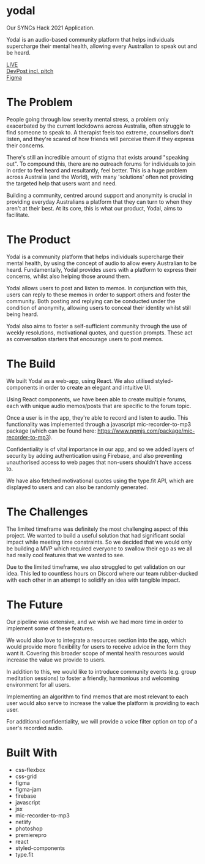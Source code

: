 # yodal
Our SYNCs Hack 2021 Application.

Yodal is an audio-based community platform that helps individuals supercharge their mental health, allowing every Australian to speak out and be heard.

[LIVE](yodal.netlify.app)  
[DevPost incl. pitch](https://devpost.com/software/yodal)  
[Figma](www.figma.com)  

# The Problem

People going through low severity mental stress, a problem only exacerbated by the current lockdowns across Australia, often struggle to find someone to speak to. A therapist feels too extreme, counsellors don't listen, and they're scared of how friends will perceive them if they express their concerns.

There's still an incredible amount of stigma that exists around "speaking out". To compound this, there are no outreach forums for individuals to join in order to feel heard and resultantly, feel better. This is a huge problem across Australia (and the World), with many 'solutions' often not providing the targeted help that users want and need.

Building a community, centred around support and anonymity is crucial in providing everyday Australians a platform that they can turn to when they aren't at their best. At its core, this is what our product, Yodal, aims to facilitate.

# The Product

Yodal is a community platform that helps individuals supercharge their mental health, by using the concept of audio to allow every Australian to be heard. Fundamentally, Yodal provides users with a platform to express their concerns, whilst also helping those around them.

Yodal allows users to post and listen to memos. In conjunction with this, users can reply to these memos in order to support others and foster the community. Both posting and replying can be conducted under the condition of anonymity, allowing users to conceal their identity whilst still being heard.

Yodal also aims to foster a self-sufficient community through the use of weekly resolutions, motivational quotes, and question prompts. These act as conversation starters that encourage users to post memos.

# The Build

We built Yodal as a web-app, using React. We also utilised styled-components in order to create an elegant and intuitive UI.

Using React components, we have been able to create multiple forums, each with unique audio memos/posts that are specific to the forum topic.

Once a user is in the app, they're able to record and listen to audio. This functionality was implemented through a javascript mic-recorder-to-mp3 package (which can be found here: https://www.npmjs.com/package/mic-recorder-to-mp3).

Confidentiality is of vital importance in our app, and so we added layers of security by adding authentication using Firebase, and also preventing unauthorised access to web pages that non-users shouldn't have access to.

We have also fetched motivational quotes using the type.fit API, which are displayed to users and can also be randomly generated.

# The Challenges

The limited timeframe was definitely the most challenging aspect of this project. We wanted to build a useful solution that had significant social impact while meeting time constraints. So we decided that we would only be building a MVP which required everyone to swallow their ego as we all had really cool features that we wanted to see.

Due to the limited timeframe, we also struggled to get validation on our idea. This led to countless hours on Discord where our team rubber-ducked with each other in an attempt to solidify an idea with tangible impact.

# The Future

Our pipeline was extensive, and we wish we had more time in order to implement some of these features.

We would also love to integrate a resources section into the app, which would provide more flexibility for users to receive advice in the form they want it. Covering this broader scope of mental health resources would increase the value we provide to users.

In addition to this, we would like to introduce community events (e.g. group meditation sessions) to foster a friendly, harmonious and welcoming environment for all users.

Implementing an algorithm to find memos that are most relevant to each user would also serve to increase the value the platform is providing to each user.

For additional confidentiality, we will provide a voice filter option on top of a user's recorded audio.

# Built With

+ css-flexbox
+ css-grid
+ figma
+ figma-jam
+ firebase
+ javascript
+ jsx
+ mic-recorder-to-mp3
+ netlify
+ photoshop
+ premierepro
+ react
+ styled-components
+ type.fit
